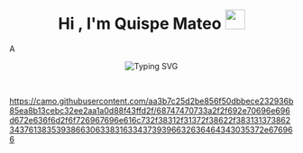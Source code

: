 <h1 align="center"><b>Hi , I'm Quispe Mateo </b><img src="https://media.giphy.com/media/hvRJCLFzcasrR4ia7z/giphy.gif" width="35"></h1>
<!--  -->A
<p align="center">
 <img src="https://readme-typing-svg.herokuapp.com?font=Fira+Code&pause=1000&width=435&lines=+Computer+Engineering+Student+%F0%9F%92%BB;Working+with+PIC+microcontrollers+%F0%9F%A4%96;Assembler+%2F+C%2B%2B+%2F+Java+%2F+Python+Developer+%F0%9F%90%8D;Always+learning+something+new+" alt="Typing SVG" />
</p>


<br>

https://camo.githubusercontent.com/aa3b7c25d2be856f50dbbece232936b85ea8b13cebc32ee2aa1a0d88f43ffd2f/68747470733a2f2f692e70696e696d672e636f6d2f6f726967696e616c732f38312f31372f38622f38313137386234376138353938663063383163343739396632636464343035372e676966
